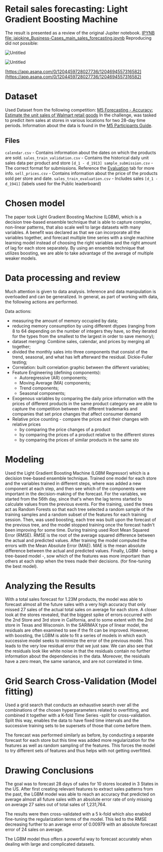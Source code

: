 # Retail sales forecasting: Light Gradient Boosting Machine

The result is presented as a review of the original Jupiter notebook. [IPYNB file: jajokine_Business-Cases_main_sales_forecasting.ipynb](https://gitlab.com/daws-backtesting/forecasting/-/blob/4c9ccb9e4f0febe36a3eaa3eaa4839abc3577af3/TestProjects/Retail%20sales%20forecasting%20Light%20Gradient%20Boosting%20Machine/jajokine_Business-Cases_main_sales_forecasting.ipynb)
Reproducing did not possible:

![Untitled](Retail%20sales%20forecasting%20Light%20Gradient%20Boosting%20M%2083cf77d488e9438094e10fb0c0920d84/Untitled.png)

![Untitled](Retail%20sales%20forecasting%20Light%20Gradient%20Boosting%20M%2083cf77d488e9438094e10fb0c0920d84/Untitled%201.png)

[https://app.asana.com/0/1204459728027736/1204694557316582](https://app.asana.com/0/1204459728027736/1204694557316582)

# Dataset

Used Dataset from the following competition: [M5 Forecasting - Accuracy: Estimate the unit sales of Walmart retail goods](https://www.kaggle.com/competitions/m5-forecasting-accuracy)
In the challenge, was tasked to predict item sales at stores in various locations for two 28-day time periods. Information about the data is found in the [M5 Participants Guide](https://mofc.unic.ac.cy/m5-competition/).

## **Files**

`calendar.csv` - Contains information about the dates on which the products are sold.
`sales_train_validation.csv` - Contains the historical daily unit sales data per product and store `[d_1 - d_1913]
sample_submission.csv` - The correct format for submissions. Reference the [Evaluation](https://www.kaggle.com/c/m5-forecasting-accuracy/overview/evaluation) tab for more info.
`sell_prices.csv` - Contains information about the price of the products sold per store and date.
`sales_train_evaluation.csv` - Includes sales `[d_1 - d_1941]` (labels used for the Public leaderboard)

# Chosen model

The paper took Light Gradient Boosting Machine (LGBM), which is a decision tree-based ensemble technique that is able to capture complex, non-linear patterns, that also scale well to large datasets with many variables.
A benefit was declared as that we can incorporate all the variables together, and forecast multiple time series with a single machine learning model instead of choosing the right variables and the right amount of lag for each store separately.
By using an ensemble technique that utilizes boosting, we are able to take advantage of the average of multiple weaker models.

# Data processing and review

Much attention is given to data analysis. Inference and data manipulation is overloaded and can be generalized. In general, as part of working with data, the following actions are performed.

Data actions:
* measuring the amount of memory occupied by data;
* reducing memory consumption by using different dtypes (ranging from 8 to 64 depending on the number of integers they have, so they iterated for the types from the smallest to the largest in order to save memory);
* dataset merging: Combine sales, calendar, and prices by merging all together;
* divided the monthly sales into three components that consist of the trend, seasonal, and what has left afterward the residual. Dickie-Fuller testing;
* Correlation: built correlation graphic between the different variables;
* Feature Engineering (defining components):
  * Autoregressive (AR) components;
  * Moving Average (MA) components;
  * Trend components;
  * Seasonal components;
* Exogenous variables by comparing the daily price information with the prices of different products in the same product category we are able to capture the competition between the different trademarks and companies that set price changes that affect consumer demand
* Relative price counting - compare the prices and their changes with relative prices
  * by comparing the price changes of a product
  * by comparing the prices of a product relative to the different stores
  * by comparing the prices of similar products in the same sto

# **Modeling**

Used the Light Gradient Boosting Machine (LGBM Regressor) which is a decision tree-based ensemble technique.
Trained one model for each store and the variables trained in different steps, where was added a new component at each step, and then see which of the components were important in the decision-making of the forecast.
For the variables, we started from the 56th day, since that's when the lag terms started to calculate values from the previous events.
For the training, used the trees act as Random Forests so that each tree selected a random sample of the training samples and a random subset of the features for each training session. Then, was used boosting, each tree was built upon the forecast of the previous tree, and the model stopped training once the forecast hadn't been improving for some time.
During training used Root Mean Squared Error (RMSE). RMSE is the root of the average squared difference between the actual and predicted values.
After training the model computed the errors with the Mean Absolute Error (MAE). MAE is the mean absolute difference between the actual and predicted values.
Finally, LGBM - being a tree-based model -, sow which of the features was more important than others at each step when the trees made their decisions. (for fine-tuning the best model).

# Analyzing the Results

With a total sales forecast for 1.23M products, the model was able to forecast almost all the future sales with a very high accuracy that only missed 27 sales of the actual total sales on average for each store.
A closer look at the stores revealed, that the biggest spike of errors occurred with the 2nd Store and 3rd store in California, and to some extent with the 2nd store in Texas and Wisconsin.
In the SARIMAX type of linear model, the residuals are often examined to see if the fit can be improved. However, with boosting, the LGBM is able to fit a series of models in which each successive model seeks to minimize the error of the previous model. This leads to the very low residual error that we just saw. We can also see that the residuals look like white noise in that the residuals contain no further information about the dependencies in the data. Moreover, the residuals have a zero mean, the same variance, and are not correlated in time.

# **Grid Search Cross-Validation (Model fitting)**

Used a grid search that conducts an exhaustive search over all the combinations of the chosen hyperparameters related to overfitting, and combined it together with a K-fold Time Series -split for cross-validation.
Split this way, enables the data to have fixed time intervals and the successive training sets to be supersets of those that come before them.

The forecast was performed similarly as before, by conducting a separate forecast for each store but this time was added more regularization for the features as well as random sampling of the features.
This forces the model to try different sets of features and thus helps with not getting overfitted.

# Drawing Conclusions

The goal was to forecast 28 days of sales for 10 stores located in 3 States in the US. After first creating relevant features to extract sales patterns from the past, the LGBM model was able to reach an accuracy that predicted on average almost all future sales with an absolute error rate of only missing on average 27 sales out of total sales of 1,231,764.

The results were then cross-validated with a 5 k-fold which also enabled fine-tuning the regularization terms of the model. This led to the RMSE decreasing further to an average error of 0.00979 with an absolute forecast error of 24 sales on average.

The LGBM model thus offers a powerful way to forecast accurately when dealing with large and complicated datasets.